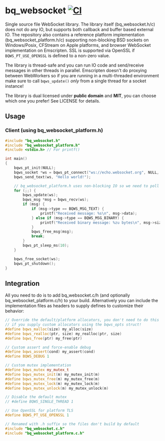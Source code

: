  # bq_websocket [![CI](https://github.com/bqqbarbhg/bq_websocket/workflows/CI/badge.svg)](https://github.com/bqqbarbhg/bq_websocket/actions)


Single source file WebSocket library.
The library itself (bq_websocket.h/c) does not do any IO, but supports both callback and buffer based external IO.
The repository also contains a reference platform implementation (bq_websocket_platform.h/c) supporting non-blocking BSD sockets on Windows/Posix,
CFStream on Apple platforms, and browser WebSocket implementation on Emscripten. SSL is supported via OpenSSL if `BQWS_PT_USE_OPENSSL` is defined to a non-zero value.

The library is thread-safe and you can run IO code and send/receive messages in other threads in parallel.
Emscripten doesn't do proxying between WebWorkers so if you are running in a multi-threaded environment
make sure to call `bqws_update()` _only_ from a single thread for a socket instance!

The library is dual licensed under **public domain** and **MIT**, you can choose which one you prefer! See LICENSE for details.

## Usage

### Client (using bq_websocket_platform.h)

```c
#include "bq_websocket.h"
#include "bq_websocket_platform.h"
#include <stdio.h> // For printf()

int main()
{
    bqws_pt_init(NULL);
    bqws_socket *ws = bqws_pt_connect("ws://echo.websocket.org", NULL, NULL, NULL);
    bqws_send_text(ws, "Hello world!");

    // bq_websocket_platform.h uses non-blocking IO so we need to poll here
    for (;;) {
        bqws_update(ws);
        bqws_msg *msg = bqws_recv(ws);
        if (msg) {
            if (msg->type == BQWS_MSG_TEXT) {
                printf("Received message: %s\n", msg->data);
            } else if (msg->type == BQWS_MSG_BINARY) {
                printf("Received binary message: %zu bytes\n", msg->size);
            }
            bqws_free_msg(msg);
            break;
        }
        bqws_pt_sleep_ms(10);
    }

    bqws_free_socket(ws);
    bqws_pt_shutdown();
}
```

## Integration

All you need to do is to add bq_websocket.c/h (and optionally bq_websocket_platform.c/h) to your build.
Alternatively you can include the implementation files as headers to supply defines to customize their behavior:

```cpp
// Override the default/platform allocators, you don't need to do this at compile-time
// if you supply custom allocators using the bqws_opts struct!
#define bqws_malloc(size) my_alloc(size)
#define bqws_realloc(ptr, size) my_realloc(ptr, size)
#define bqws_free(ptr) my_free(ptr)

// Custom assert and force-enable debug
#define bqws_assert(cond) my_assert(cond)
#define BQWS_DEBUG 1

// Custom mutex implementation
#define bqws_mutex my_mutex_t
#define bqws_mutex_init(m) my_mutex_init(m)
#define bqws_mutex_free(m) my_mutex_free(m)
#define bqws_mutex_lock(m) my_mutex_lock(m)
#define bqws_mutex_unlock(m) my_mutex_unlock(m)

// Disable the default mutex
// #define BQWS_SINGLE_THREAD 1

// Use OpenSSL for platform TLS
#define BQWS_PT_USE_OPENSSL 1

// Renamed with .h suffix so the files don't build by default
#include "bq_websocket.c.h"
#include "bq_websocket_platform.c.h"
```
